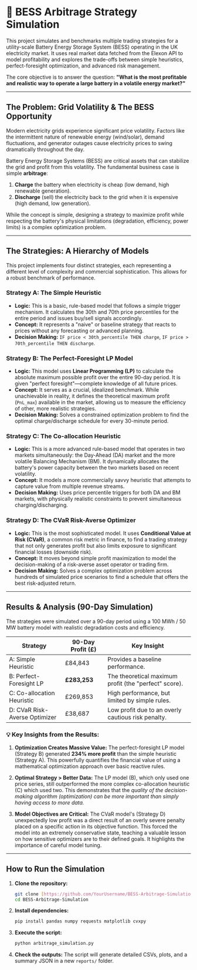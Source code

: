 # 🔋 BESS Arbitrage Strategy Simulation

This project simulates and benchmarks multiple trading strategies for a utility-scale Battery Energy Storage System (BESS) operating in the UK electricity market. It uses real market data fetched from the Elexon API to model profitability and explores the trade-offs between simple heuristics, perfect-foresight optimization, and advanced risk management.

The core objective is to answer the question: **"What is the most profitable and realistic way to operate a large battery in a volatile energy market?"**



---
## The Problem: Grid Volatility & The BESS Opportunity

Modern electricity grids experience significant price volatility. Factors like the intermittent nature of renewable energy (wind/solar), demand fluctuations, and generator outages cause electricity prices to swing dramatically throughout the day.

Battery Energy Storage Systems (BESS) are critical assets that can stabilize the grid and profit from this volatility. The fundamental business case is simple **arbitrage**:
1.  **Charge** the battery when electricity is cheap (low demand, high renewable generation).
2.  **Discharge** (sell) the electricity back to the grid when it is expensive (high demand, low generation).

While the concept is simple, designing a strategy to maximize profit while respecting the battery's physical limitations (degradation, efficiency, power limits) is a complex optimization problem.

---
## The Strategies: A Hierarchy of Models

This project implements four distinct strategies, each representing a different level of complexity and commercial sophistication. This allows for a robust benchmark of performance.

### Strategy A: The Simple Heuristic
-   **Logic:** This is a basic, rule-based model that follows a simple trigger mechanism. It calculates the 30th and 70th price percentiles for the entire period and issues buy/sell signals accordingly.
-   **Concept:** It represents a "naive" or baseline strategy that reacts to prices without any forecasting or advanced planning.
-   **Decision Making:** `IF price < 30th_percentile THEN charge`, `IF price > 70th_percentile THEN discharge`.

### Strategy B: The Perfect-Foresight LP Model
-   **Logic:** This model uses **Linear Programming (LP)** to calculate the absolute maximum possible profit over the entire 90-day period. It is given "perfect foresight"—complete knowledge of all future prices.
-   **Concept:** It serves as a crucial, idealized benchmark. While unachievable in reality, it defines the theoretical maximum profit (`PnL_max`) available in the market, allowing us to measure the efficiency of other, more realistic strategies.
-   **Decision Making:** Solves a constrained optimization problem to find the optimal charge/discharge schedule for every 30-minute period.

### Strategy C: The Co-allocation Heuristic
-   **Logic:** This is a more advanced rule-based model that operates in two markets simultaneously: the Day-Ahead (DA) market and the more volatile Balancing Mechanism (BM). It dynamically allocates the battery's power capacity between the two markets based on recent volatility.
-   **Concept:** It models a more commercially savvy heuristic that attempts to capture value from multiple revenue streams.
-   **Decision Making:** Uses price percentile triggers for both DA and BM markets, with physically realistic constraints to prevent simultaneous charging/discharging.

### Strategy D: The CVaR Risk-Averse Optimizer
-   **Logic:** This is the most sophisticated model. It uses **Conditional Value at Risk (CVaR)**, a common risk metric in finance, to find a trading strategy that not only generates profit but also limits exposure to significant financial losses (downside risk).
-   **Concept:** It moves beyond simple profit maximization to model the decision-making of a risk-averse asset operator or trading firm.
-   **Decision Making:** Solves a complex optimization problem across hundreds of simulated price scenarios to find a schedule that offers the best risk-adjusted return.

---
## Results & Analysis (90-Day Simulation)

The strategies were simulated over a 90-day period using a 100 MWh / 50 MW battery model with realistic degradation costs and efficiency.

| Strategy                               | 90-Day Profit (£) | Key Insight                                         |
| -------------------------------------- | ----------------- | --------------------------------------------------- |
| A: Simple Heuristic                    | £84,843           | Provides a baseline performance.                    |
| B: Perfect-Foresight LP                | **£283,253** | The theoretical maximum profit (the "perfect" score). |
| C: Co-allocation Heuristic             | £269,853          | High performance, but limited by simple rules.      |
| D: CVaR Risk-Averse Optimizer          | £38,687           | Low profit due to an overly cautious risk penalty.    |

### 💡 Key Insights from the Results:

1.  **Optimization Creates Massive Value:** The perfect-foresight LP model (Strategy B) generated **234% more profit** than the simple heuristic (Strategy A). This powerfully quantifies the financial value of using a mathematical optimization approach over basic reactive rules.

2.  **Optimal Strategy > Better Data:** The LP model (B), which only used one price series, still outperformed the more complex co-allocation heuristic (C) which used two. This demonstrates that the *quality of the decision-making algorithm (optimization) can be more important than simply having access to more data.*

3.  **Model Objectives are Critical:** The CVaR model's (Strategy D) unexpectedly low profit was a direct result of an overly severe penalty placed on a specific action in its objective function. This forced the model into an extremely conservative state, teaching a valuable lesson on how sensitive optimizers are to their defined goals. It highlights the importance of careful model tuning.

---
## How to Run the Simulation

1.  **Clone the repository:**
    ```bash
    git clone [https://github.com/YourUsername/BESS-Arbitrage-Simulation.git](https://github.com/YourUsername/BESS-Arbitrage-Simulation.git)
    cd BESS-Arbitrage-Simulation
    ```
2.  **Install dependencies:**
    ```bash
    pip install pandas numpy requests matplotlib cvxpy
    ```
3.  **Execute the script:**
    ```bash
    python arbitrage_simulation.py
    ```
4.  **Check the outputs:** The script will generate detailed CSVs, plots, and a summary JSON in a new `reports/` folder.
